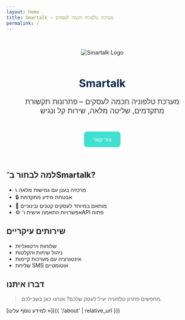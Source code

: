 ```yaml
---
layout: home
title: Smartalk – מערכת טלפוניה חכמה לעסקים
permalink: /
---
```


<div style="text-align: center; padding: 2rem;">
  <img src="{{ '/assets/smartalk-logo.png' | relative_url }}" alt="Smartalk Logo" style="max-width: 200px; margin-bottom: 1rem;" />
  <h1 style="color: #0A2647;">Smartalk</h1>
  <p style="font-size: 1.2rem; color: #333;">מערכת טלפוניה חכמה לעסקים – פתרונות תקשורת מתקדמים, שליטה מלאה, שירות קל ונגיש</p>
  <a href="{{ '/contact' | relative_url }}" style="display: inline-block; margin-top: 1.5rem; padding: 0.75rem 1.5rem; background-color: #40E0D0; color: white; border-radius: 8px; text-decoration: none;">צור קשר</a>
</div>

## למה לבחור ב־Smartalk?

- 📞 מרכזיה בענן עם גמישות מלאה
- 🔒 אבטחת מידע מתקדמת
- 💼 מותאם במיוחד לעסקים קטנים ובינוניים
- ⚙️ אפשרויות התאמה אישית ו־API פתוח

## שירותים עיקריים

- שלוחות וירטואליות
- ניהול שיחות והקלטות
- אינטגרציה עם מערכות קיימות
- שליחת SMS אוטומטיים

## דברו איתנו

> מחפשים פתרון טלפוניה יעיל לעסק שלכם? אנחנו כאן בשבילכם.

[למידע נוסף עלינו »]({{ '/about' | relative_url }})
